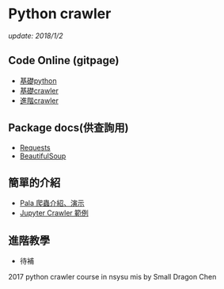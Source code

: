 # Python crawler

*update: 2018/1/2*

## Code Online (gitpage)
- [基礎python](https://teacher144123.github.io/PythonCrawler_2017/html/basic_python/)
- [基礎crawler](https://teacher144123.github.io/PythonCrawler_2017/html/basic_crawler/)
- [進階crawler](https://teacher144123.github.io/PythonCrawler_2017/html/advance_crawler/)
<!-- - [進階crawler](https://teacher144123.github.io/PythonCrawler_2017/html/advanced_crawler/) -->

## Package docs(供查詢用)
- [Requests](http://docs.python-requests.org/zh_CN/latest/user/quickstart.html)
- [BeautifulSoup](http://beautifulsoup.readthedocs.io/zh_CN/latest/)

## 簡單的介紹
- [Pala 爬蟲介紹、演示](http://pala.tw/what-is-web-crawler/)
- [Jupyter Crawler 範例](http://nbviewer.jupyter.org/gist/bryanyang0528/8bf8a31e6ef67c3118fa)

## 進階教學
- 待補


2017 python crawler course in nsysu mis by Small Dragon Chen
